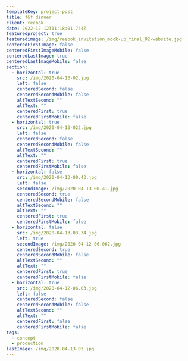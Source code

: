 ```yaml
---
templateKey: project-post
title: f&f dinner
client: reebok
date: 2022-12-12T11:18:01.744Z
featuredproject: true
featuredimage: /img/reebok_invitation_mock-up_final_02-website.jpg
centeredFirstImage: false
centeredFirstImageMobile: false
centeredLastImage: true
centeredLastImageMobile: false
section:
  - horizontal: true
    src: /img/2020-04-13-02.jpg
    left: false
    centeredSecond: false
    centeredSecondMobile: false
    altTextSecond: ""
    altText: ""
    centeredFirst: true
    centeredFirstMobile: false
  - horizontal: true
    src: /img/2020-04-13-022.jpg
    left: false
    centeredSecond: false
    centeredSecondMobile: false
    altTextSecond: ""
    altText: ""
    centeredFirst: true
    centeredFirstMobile: false
  - horizontal: false
    src: /img/2020-04-13-00.43.jpg
    left: false
    secondImage: /img/2020-04-13-00.41.jpg
    centeredSecond: true
    centeredSecondMobile: false
    altTextSecond: ""
    altText: ""
    centeredFirst: true
    centeredFirstMobile: false
  - horizontal: false
    src: /img/2020-04-13-03.34.jpg
    left: true
    secondImage: /img/2020-04-12-06.062.jpg
    centeredSecond: true
    centeredSecondMobile: false
    altTextSecond: ""
    altText: ""
    centeredFirst: true
    centeredFirstMobile: false
  - horizontal: true
    src: /img/2020-04-12-06.03.jpg
    left: false
    centeredSecond: false
    centeredSecondMobile: false
    altTextSecond: ""
    altText: ""
    centeredFirst: false
    centeredFirstMobile: false
tags:
  - concept
  - production
lastImage: /img/2020-04-13-03.jpg
---
```

